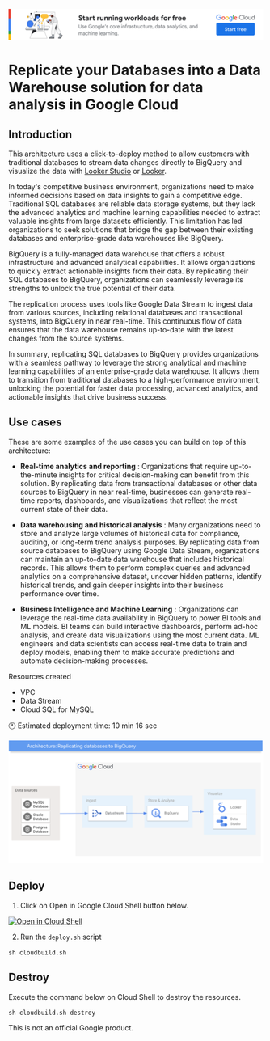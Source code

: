 [![banner](../banner.png)](https://cloud.google.com/?utm_source=github&utm_medium=referral&utm_campaign=GCP&utm_content=packages_repository_banner)

# Replicate your Databases into a Data Warehouse solution for data analysis in Google Cloud

## Introduction

This architecture uses a click-to-deploy method to allow customers with traditional databases to stream data changes directly to BigQuery and visualize the data with [Looker Studio](https://support.google.com/datastudio/answer/6283323?hl=en) or [Looker](https://www.looker.com/).

In today's competitive business environment, organizations need to make informed decisions based on data insights to gain a competitive edge. Traditional SQL databases are reliable data storage systems, but they lack the advanced analytics and machine learning capabilities needed to extract valuable insights from large datasets efficiently. This limitation has led organizations to seek solutions that bridge the gap between their existing databases and enterprise-grade data warehouses like BigQuery.

BigQuery is a fully-managed data warehouse that offers a robust infrastructure and advanced analytical capabilities. It allows organizations to quickly extract actionable insights from their data. By replicating their SQL databases to BigQuery, organizations can seamlessly leverage its strengths to unlock the true potential of their data.

The replication process uses tools like Google Data Stream to ingest data from various sources, including relational databases and transactional systems, into BigQuery in near real-time. This continuous flow of data ensures that the data warehouse remains up-to-date with the latest changes from the source systems.

In summary, replicating SQL databases to BigQuery provides organizations with a seamless pathway to leverage the strong analytical and machine learning capabilities of an enterprise-grade data warehouse. It allows them to transition from traditional databases to a high-performance environment, unlocking the potential for faster data processing, advanced analytics, and actionable insights that drive business success.

## Use cases
These are some examples of the use cases you can build on top of this architecture:

* __Real-time analytics and reporting__ : Organizations that require up-to-the-minute insights for critical decision-making can benefit from this solution. By replicating data from transactional databases or other data sources to BigQuery in near real-time, businesses can generate real-time reports, dashboards, and visualizations that reflect the most current state of their data.

* __Data warehousing and historical analysis__ : Many organizations need to store and analyze large volumes of historical data for compliance, auditing, or long-term trend analysis purposes. By replicating data from source databases to BigQuery using Google Data Stream, organizations can maintain an up-to-date data warehouse that includes historical records. This allows them to perform complex queries and advanced analytics on a comprehensive dataset, uncover hidden patterns, identify historical trends, and gain deeper insights into their business performance over time.

* __Business Intelligence and Machine Learning__ : Organizations can leverage the real-time data availability in BigQuery to power BI tools and ML models. BI teams can build interactive dashboards, perform ad-hoc analysis, and create data visualizations using the most current data. ML engineers and data scientists can access real-time data to train and deploy models, enabling them to make accurate predictions and automate decision-making processes.


Resources created
- VPC
- Data Stream
- Cloud SQL for MySQL

:clock1: Estimated deployment time: 10 min 16 sec

![arquitecture](architecture.png)

## Deploy

1. Click on Open in Google Cloud Shell button below.
<a href="https://ssh.cloud.google.com/cloudshell/editor?shellonly=true&cloudshell_git_repo=https://github.com/GoogleCloudPlatform/click-to-deploy-solutions&cloudshell_workspace=replicating-databases-bigquery" target="_new">
    <img alt="Open in Cloud Shell" src="https://gstatic.com/cloudssh/images/open-btn.svg">
</a>

2. Run the `deploy.sh` script
```
sh cloudbuild.sh
```
## Destroy
Execute the command below on Cloud Shell to destroy the resources.
```
sh cloudbuild.sh destroy
```

This is not an official Google product.